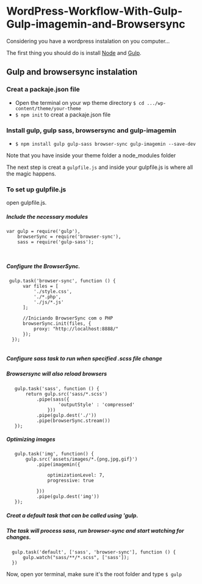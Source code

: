 # WordPress-Workflow-With-Gulp-Gulp-imagemin-and-Browsersync

Considering you have a wordpress instalation on you computer... 

The first thing you should do is install [Node](https://nodejs.org) and [Gulp](https://gulpjs.com/).

## Gulp and browsersync instalation

### Creat a packaje.json file

* Open the terminal on your wp theme directory `$ cd .../wp-content/theme/your-theme`
* `$ npm init` to creat a packaje.json file

### Install gulp, gulp sass, browsersync and gulp-imagemin

* `$ npm install gulp gulp-sass browser-sync gulp-imagemin --save-dev`

Note that you have inside your theme folder a node_modules folder

The next step is creat a `gulpfile.js` and inside your gulpfile.js is where all the magic happens.

### To set up gulpfile.js

open gulpfile.js.

##### Include the necessary modules
```
var gulp = require('gulp'),
    browserSync = require('browser-sync'),
    sass = require('gulp-sass');
    
    
```

##### Configure the BrowserSync.
```
 gulp.task('browser-sync', function () {
      var files = [
          './style.css',
          './*.php',
          './js/*.js'
      ];

      //Iniciando BrowserSync com o PHP
      browserSync.init(files, {
          proxy: "http://localhost:8888/"
      });
  });
  
```
##### Configure sass task to run when specified .scss file change
##### Browsersync will also reload browsers
 ```
    gulp.task('sass', function () {
        return gulp.src('sass/*.scss')
            .pipe(sass({
                    'outputStyle' : 'compressed'
                }))
            .pipe(gulp.dest('./'))
            .pipe(browserSync.stream())
    });
 ```
 
 ##### Optimizing images
 ```
    gulp.task('img', function() {
        gulp.src('assets/images/*.{png,jpg,gif}')
            .pipe(imagemin({

                optimizationLevel: 7,
                progressive: true

            }))
            .pipe(gulp.dest('img'))
    });
 ```
##### Creat a default task that can be called using 'gulp.
##### The task will process sass, run browser-sync and start watching for changes.
```
  gulp.task('default', ['sass', 'browser-sync'], function () {
      gulp.watch("sass/**/*.scss", ['sass']);
  })

```

Now, open yor terminal, make sure it's the root folder and type `$ gulp ` 

